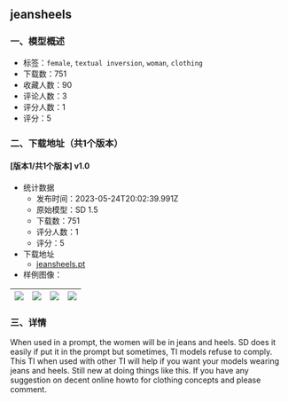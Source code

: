 ## jeansheels
### 一、模型概述

- 标签：`female`, `textual inversion`, `woman`, `clothing`
- 下载数：751
- 收藏人数：90
- 评论人数：3
- 评分人数：1
- 评分：5

### 二、下载地址（共1个版本）

#### [版本1/共1个版本] v1.0

- 统计数据
  - 发布时间：2023-05-24T20:02:39.991Z
  - 原始模型：SD 1.5
  - 下载数：751
  - 评分人数：1
  - 评分：5
- 下载地址
  - [jeansheels.pt](https://civitai.com/api/download/models/80095)
- 样例图像：

| <img src="https://image.civitai.com/xG1nkqKTMzGDvpLrqFT7WA/0131b91d-8622-4464-b464-01f38ed46f41/width=450/899055.jpeg" /> | <img src="https://image.civitai.com/xG1nkqKTMzGDvpLrqFT7WA/fc655f35-fe81-449c-8d08-9a7974234d5a/width=450/899205.jpeg" /> | <img src="https://image.civitai.com/xG1nkqKTMzGDvpLrqFT7WA/e04b1c90-48ed-480c-8823-261f50415bc3/width=450/899211.jpeg" /> | <img src="https://image.civitai.com/xG1nkqKTMzGDvpLrqFT7WA/fbaad664-dcdd-48f6-9647-305eb84b0b38/width=450/899053.jpeg" /> |
| ---- | ---- | ---- | ---- |


### 三、详情
<p>When used in a prompt, the women will be in jeans and heels. SD does it easily if put it in the prompt but sometimes, TI models refuse to comply. This TI when used with other TI will help if you want your models wearing jeans and heels. Still new at doing things like this. If you have any suggestion on decent online howto for clothing concepts and  please comment.</p>
